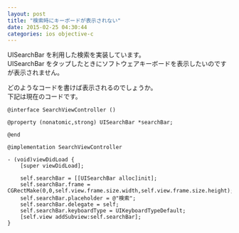 ```yaml
---
layout: post
title: "検索時にキーボードが表示されない"
date: 2015-02-25 04:30:44
categories: ios objective-c
---
```

<p>UISearchBar を利用した検索を実装しています。<br>
UISearchBar をタップしたときにソフトウェアキーボードを表示したいのですが表示されません。</p>

<p>どのようなコードを書けば表示されるのでしょうか。<br>
下記は現在のコードです。</p>

<pre><code>@interface SearchViewController ()

@property (nonatomic,strong) UISearchBar *searchBar;

@end

@implementation SearchViewController

- (void)viewDidLoad {
    [super viewDidLoad];

    self.searchBar = [[UISearchBar alloc]init];
    self.searchBar.frame = CGRectMake(0,0,self.view.frame.size.width,self.view.frame.size.height);
    self.searchBar.placeholder = @"検索";
    self.searchBar.delegate = self;
    self.searchBar.keyboardType = UIKeyboardTypeDefault;
    [self.view addSubview:self.searchBar];
}
</code></pre>
